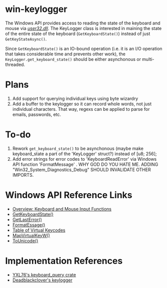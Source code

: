 # win-keylogger
The Windows API provides access to reading the state of the keyboard and mouse
via [_user32.dll_](https://docs.microsoft.com/en-us/windows/win32/api/_inputdev/).
The KeyLogger class is interested in maining the state of the entire state of
the keyboard (`GetKeyboardState()`) instead of just `GetKeyStateAsync()`.

Since `GetKeyboardState()` is an IO-bound operation (i.e. it is an I/O operation
that takes considerable time and prevents other work), the `KeyLogger.get_keyboard_state()` should be either asynchonous or multi-threaded.

# Plans
1. Add support for querying individual keys using byte wizardry
2. Add a buffer to the keylogger so it can record whole words, not just
individual characters. That way, regexs can be applied to parse for emails,
passwords, etc.
# To-do
1. Rework `get_keyboard_state()` to be asynchonous (maybe make keyboard_state a part of the 'KeyLogger' struct?)
instead of [u8; 256];
2. Add error strings for error codes to 'KeyboardReadError' via Windows API function 'FormatMessage'
. WHY GOD DO YOU HATE ME. ADDING "Win32_System_Diagnostics_Debug" SHOULD INVALIDATE OTHER IMPORTS.

# Windows API Reference Links
- [Overview: Keyboard and Mouse Input Functions](https://docs.microsoft.com/en-us/windows/win32/api/_inputdev/)
- [GetKeyboardState()](https://docs.microsoft.com/en-us/windows/win32/api/winuser/nf-winuser-getkeyboardstate) 
- [GetLastError()](https://docs.microsoft.com/en-us/windows/win32/api/errhandlingapi/nf-errhandlingapi-getlasterror)
- [FormatEssage()](https://docs.microsoft.com/en-us/windows/win32/api/winbase/nf-winbase-formatmessage)
- [Table of Virtual Keycodes](https://docs.microsoft.com/en-us/windows/win32/inputdev/virtual-key-codes)
- [MapVirtualKeyW()](https://docs.microsoft.com/en-us/windows/win32/api/winuser/nf-winuser-mapvirtualkeyw)
- [ToUnicode()](https://docs.microsoft.com/en-us/windows/win32/api/winuser/nf-winuser-tounicode)
# Implementation References
- [YXL76's keyboard_query crate](https://github.com/YXL76/keyboard_query/blob/master/src/lib.rs)
- [Deadblackclover's keylogger](https://github.com/deadblackclover/keylogger/blob/master/src/keylogger.rs)
